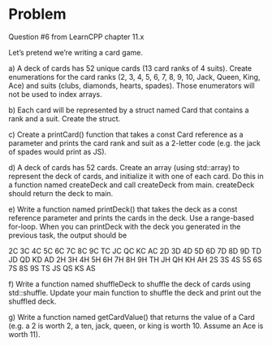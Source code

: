 
# Problem

Question #6 from LearnCPP chapter 11.x

Let’s pretend we’re writing a card game.

a) A deck of cards has 52 unique cards (13 card ranks of 4 suits). Create enumerations for the card ranks (2, 3, 4, 5, 6, 7, 8, 9, 10, Jack, Queen, King, Ace) and suits (clubs, diamonds, hearts, spades). Those enumerators will not be used to index arrays.

b) Each card will be represented by a struct named Card that contains a rank and a suit. Create the struct.

c) Create a printCard() function that takes a const Card reference as a parameter and prints the card rank and suit as a 2-letter code (e.g. the jack of spades would print as JS).

d) A deck of cards has 52 cards. Create an array (using std::array) to represent the deck of cards, and initialize it with one of each card. Do this in a function named createDeck and call createDeck from main. createDeck should return the deck to main.

e) Write a function named printDeck() that takes the deck as a const reference parameter and prints the cards in the deck. Use a range-based for-loop. When you can printDeck with the deck you generated in the previous task, the output should be

2C 3C 4C 5C 6C 7C 8C 9C TC JC QC KC AC 2D 3D 4D 5D 6D 7D 8D 9D TD JD QD KD AD 2H 3H 4H 5H 6H 7H 8H 9H TH JH QH KH AH 2S 3S 4S 5S 6S 7S 8S 9S TS JS QS KS AS

f) Write a function named shuffleDeck to shuffle the deck of cards using std::shuffle. Update your main function to shuffle the deck and print out the shuffled deck.

g) Write a function named getCardValue() that returns the value of a Card (e.g. a 2 is worth 2, a ten, jack, queen, or king is worth 10. Assume an Ace is worth 11).